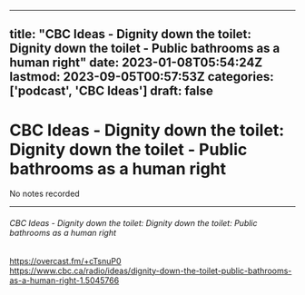 
---
title: "CBC Ideas - Dignity down the toilet: Dignity down the toilet - Public bathrooms as a human right"
date: 2023-01-08T05:54:24Z
lastmod: 2023-09-05T00:57:53Z
categories: ['podcast', 'CBC Ideas']
draft: false
---


# CBC Ideas - Dignity down the toilet: Dignity down the toilet - Public bathrooms as a human right

No notes recorded

- - -
###### CBC Ideas - Dignity down the toilet: Dignity down the toilet: Public bathrooms as a human right

https://overcast.fm/+cTsnuP0  
https://www.cbc.ca/radio/ideas/dignity-down-the-toilet-public-bathrooms-as-a-human-right-1.5045766

<!-- #public #podcast #CBC Ideas# -->

<!-- {BearID:CD6E3989-43C1-4114-8E37-5AF83FAADFD7-28016-00002D97CA657F9B} -->
